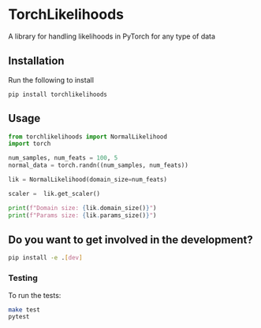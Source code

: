 # TorchLikelihoods

A library for handling likelihoods in PyTorch for any type of data



## Installation

Run the following to install

```
pip install torchlikelihoods
```

## Usage

```python
from torchlikelihoods import NormalLikelihood
import torch

num_samples, num_feats = 100, 5
normal_data = torch.randn((num_samples, num_feats))

lik = NormalLikelihood(domain_size=num_feats)

scaler =  lik.get_scaler()

print(f"Domain size: {lik.domain_size()}")
print(f"Params size: {lik.params_size()}")
```


## Do you want to get involved in the development?

```bash
pip install -e .[dev]
```



### Testing
To run the tests:

```bash
make test
pytest
```